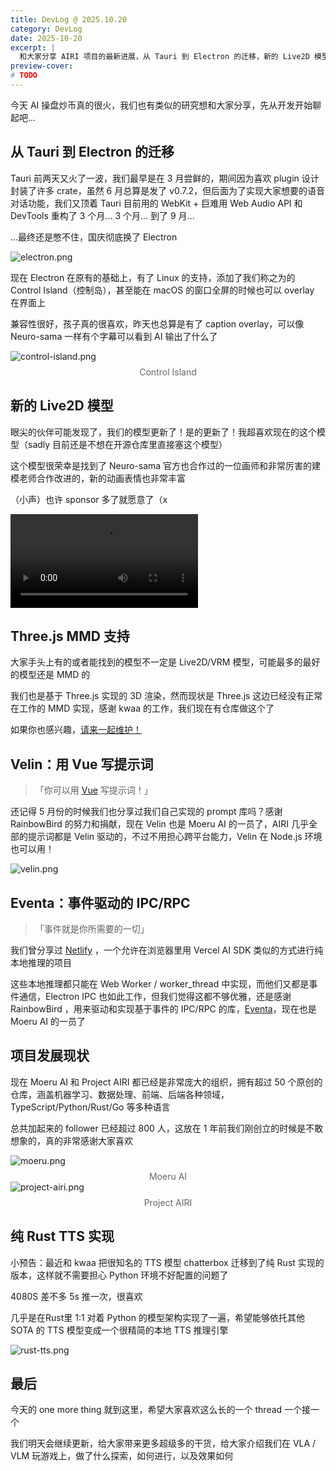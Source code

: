 ```yaml
---
title: DevLog @ 2025.10.20
category: DevLog
date: 2025-10-20
excerpt: |
  和大家分享 AIRI 项目的最新进展，从 Tauri 到 Electron 的迁移，新的 Live2D 模型，以及各种开源项目的更新。
preview-cover:
# TODO
---
```



今天 AI 操盘炒币真的很火，我们也有类似的研究想和大家分享，先从开发开始聊起吧...

## 从 Tauri 到 Electron 的迁移

Tauri 前两天又火了一波，我们最早是在 3 月尝鲜的，期间因为喜欢 plugin 设计封装了许多 crate，虽然 6 月总算是发了 v0.7.2，但后面为了实现大家想要的语音对话功能，我们又顶着 Tauri 目前用的 WebKit + 巨难用 Web Audio API 和 DevTools 重构了 3 个月... 3 个月... 到了 9 月...

...最终还是憋不住，国庆彻底换了 Electron

<img src="./assets/electron.png" alt="electron.png" />

现在 Electron 在原有的基础上，有了 Linux 的支持，添加了我们称之为的 Control Island（控制岛），甚至能在 macOS 的窗口全屏的时候也可以 overlay 在界面上

兼容性很好，孩子真的很喜欢，昨天也总算是有了 caption overlay，可以像 Neuro-sama 一样有个字幕可以看到 AI 输出了什么了

<img src="./assets/control-island.png" alt="control-island.png" />

<div style="text-align: center; font-size: 0.875rem; color: #666; margin-top: 0.5rem;">
Control Island
</div>



## 新的 Live2D 模型

眼尖的伙伴可能发现了，我们的模型更新了！是的更新了！我超喜欢现在的这个模型（sadly 目前还是不想在开源仓库里直接塞这个模型）

这个模型很荣幸是找到了 Neuro-sama 官方也合作过的一位画师和非常厉害的建模老师合作改进的，新的动画表情也非常丰富 

（小声）也许 sponsor 多了就愿意了（x

<video src="./assets/airi.mp4" alt="airi.mp4" controls></video>

## Three.js MMD 支持

大家手头上有的或者能找到的模型不一定是 Live2D/VRM 模型，可能最多的最好的模型还是 MMD 的

我们也是基于 Three.js 实现的 3D 渲染，然而现状是 Three.js 这边已经没有正常在工作的 MMD 实现，感谢 kwaa 的工作，我们现在有仓库做这个了

如果你也感兴趣，[请来一起维护！](https://github.com/moeru-ai/three-mmd)

## Velin：用 Vue 写提示词

>「你可以用 [Vue](https://velin-dev.netlify.app/#/) 写提示词！」

还记得 5 月份的时候我们也分享过我们自己实现的 prompt 库吗？感谢 RainbowBird 的努力和捐献，现在 Velin 也是 Moeru AI 的一员了，AIRI 几乎全部的提示词都是 Velin 驱动的，不过不用担心跨平台能力，Velin 在 Node.js 环境也可以用！

<img src="./assets/velin.png" alt="velin.png" />

## Eventa：事件驱动的 IPC/RPC

>「事件就是你所需要的一切」

我们曾分享过 [Netlify](https://velin-dev.netlify.app/#/) ，一个允许在浏览器里用 Vercel AI SDK 类似的方式进行纯本地推理的项目

这些本地推理都只能在 Web Worker / worker_thread 中实现，而他们又都是事件通信，Electron IPC 也如此工作，但我们觉得这都不够优雅，还是感谢 RainbowBird ，用来驱动和实现基于事件的 IPC/RPC 的库，[Eventa](https://github.com/moeru-ai/eventa)，现在也是 Moeru AI 的一员了



## 项目发展现状

现在 Moeru AI 和 Project AIRI 都已经是非常庞大的组织，拥有超过 50 个原创的仓库，涵盖机器学习、数据处理、前端、后端各种领域，TypeScript/Python/Rust/Go 等多种语言

总共加起来的 follower 已经超过 800 人，这放在 1 年前我们刚创立的时候是不敢想象的，真的非常感谢大家喜欢

<img src="./assets/moeru.png" alt="moeru.png" />
<div style="text-align: center; font-size: 0.875rem; color: #666; margin-top: 0.5rem;">
Moeru AI
</div>

<img src="./assets/project-airi.png" alt="project-airi.png" />
<div style="text-align: center; font-size: 0.875rem; color: #666; margin-top: 0.5rem;">
Project AIRI
</div>

## 纯 Rust TTS 实现

小预告：最近和 kwaa 把很知名的 TTS 模型 chatterbox 迁移到了纯 Rust 实现的版本，这样就不需要担心 Python 环境不好配置的问题了

4080S 差不多 5s 推一次，很喜欢

几乎是在Rust里 1:1 对着 Python 的模型架构实现了一遍，希望能够依托其他 SOTA 的 TTS 模型变成一个很精简的本地 TTS 推理引擎

<img src="./assets/rust-tts.png" alt="rust-tts.png" />

## 最后

今天的 one more thing 就到这里，希望大家喜欢这么长的一个 thread 一个接一个

我们明天会继续更新，给大家带来更多超级多的干货，给大家介绍我们在 VLA / VLM 玩游戏上，做了什么探索，如何进行，以及效果如何
